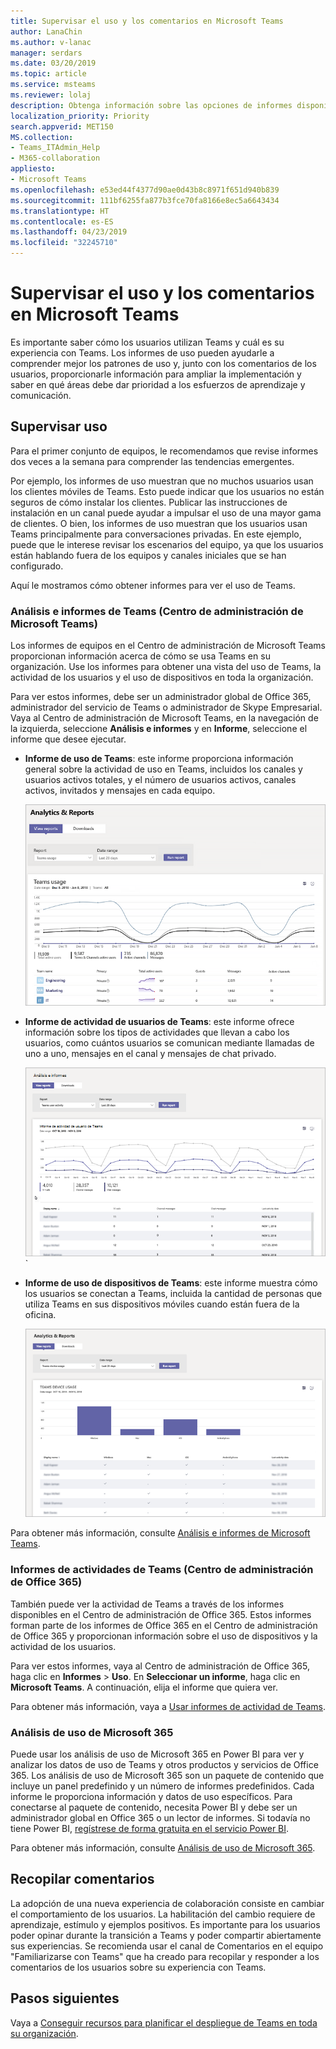 ```yaml
---
title: Supervisar el uso y los comentarios en Microsoft Teams
author: LanaChin
ms.author: v-lanac
manager: serdars
ms.date: 03/20/2019
ms.topic: article
ms.service: msteams
ms.reviewer: lolaj
description: Obtenga información sobre las opciones de informes disponibles para ver cómo los usuarios usan Microsoft Teams y reunir información sobre las experiencias de los usuarios.
localization_priority: Priority
search.appverid: MET150
MS.collection:
- Teams_ITAdmin_Help
- M365-collaboration
appliesto:
- Microsoft Teams
ms.openlocfilehash: e53ed44f4377d90ae0d43b8c8971f651d940b839
ms.sourcegitcommit: 111bf6255fa877b3fce70fa8166e8ec5a6643434
ms.translationtype: HT
ms.contentlocale: es-ES
ms.lasthandoff: 04/23/2019
ms.locfileid: "32245710"
---
```

# <a name="monitor-usage-and-feedback-in-microsoft-teams"></a>Supervisar el uso y los comentarios en Microsoft Teams
Es importante saber cómo los usuarios utilizan Teams y cuál es su experiencia con Teams. Los informes de uso pueden ayudarle a comprender mejor los patrones de uso y, junto con los comentarios de los usuarios, proporcionarle información para ampliar la implementación y saber en qué áreas debe dar prioridad a los esfuerzos de aprendizaje y comunicación.

## <a name="monitor-usage"></a>Supervisar uso
Para el primer conjunto de equipos, le recomendamos que revise informes dos veces a la semana para comprender las tendencias emergentes. 

Por ejemplo, los informes de uso muestran que no muchos usuarios usan los clientes móviles de Teams. Esto puede indicar que los usuarios no están seguros de cómo instalar los clientes. Publicar las instrucciones de instalación en un canal puede ayudar a impulsar el uso de una mayor gama de clientes. O bien, los informes de uso muestran que los usuarios usan Teams principalmente para conversaciones privadas. En este ejemplo, puede que le interese revisar los escenarios del equipo, ya que los usuarios están hablando fuera de los equipos y canales iniciales que se han configurado. 

Aquí le mostramos cómo obtener informes para ver el uso de Teams. 

### <a name="teams-analytics--reports-microsoft-teams-admin-center"></a>Análisis e informes de Teams (Centro de administración de Microsoft Teams)

Los informes de equipos en el Centro de administración de Microsoft Teams proporcionan información acerca de cómo se usa Teams en su organización. Use los informes para obtener una vista del uso de Teams, la actividad de los usuarios y el uso de dispositivos en toda la organización. 

Para ver estos informes, debe ser un administrador global de Office 365, administrador del servicio de Teams o administrador de Skype Empresarial. Vaya al Centro de administración de Microsoft Teams, en la navegación de la izquierda, seleccione **Análisis e informes** y en **Informe**, seleccione el informe que desee ejecutar.

- **Informe de uso de Teams**: este informe proporciona información general sobre la actividad de uso en Teams, incluidos los canales y usuarios activos totales, y el número de usuarios activos, canales activos, invitados y mensajes en cada equipo. 

    ![Informe de uso de Teams](media/teams-reports-teams-usage.png "captura de pantalla del informe de uso de Teams en el Centro de administración de Microsoft Teams")     
- **Informe de actividad de usuarios de Teams**: este informe ofrece información sobre los tipos de actividades que llevan a cabo los usuarios, como cuántos usuarios se comunican mediante llamadas de uno a uno, mensajes en el canal y mensajes de chat privado. 

    ![Informe de actividad de usuarios de Teams](media/teams-reports-user-activity.png "captura de pantalla del informe de actividad de Teams en el Centro de administración de Microsoft Teams") 
`
- **Informe de uso de dispositivos de Teams**: este informe muestra cómo los usuarios se conectan a Teams, incluida la cantidad de personas que utiliza Teams en sus dispositivos móviles cuando están fuera de la oficina. 

    ![Informe de uso de dispositivos de Teams](media/teams-reports-device-usage.png "captura de pantalla del informe de uso de dispositivos de Teams en el Centro de administración de Microsoft Teams")

Para obtener más información, consulte [Análisis e informes de Microsoft Teams](teams-analytics-and-reports/teams-reporting-reference.md). 

### <a name="teams-activity-reports-office-365-admin-center"></a>Informes de actividades de Teams (Centro de administración de Office 365)
También puede ver la actividad de Teams a través de los informes disponibles en el Centro de administración de Office 365. Estos informes forman parte de los informes de Office 365 en el Centro de administración de Office 365 y proporcionan información sobre el uso de dispositivos y la actividad de los usuarios. 

Para ver estos informes, vaya al Centro de administración de Office 365, haga clic en **Informes** > **Uso**. En **Seleccionar un informe**, haga clic en **Microsoft Teams**. A continuación, elija el informe que quiera ver.

Para obtener más información, vaya a [Usar informes de actividad de Teams](teams-activity-reports.md).

### <a name="microsoft-365-usage-analytics"></a>Análisis de uso de Microsoft 365

Puede usar los análisis de uso de Microsoft 365 en Power BI para ver y analizar los datos de uso de Teams y otros productos y servicios de Office 365. Los análisis de uso de Microsoft 365 son un paquete de contenido que incluye un panel predefinido y un número de informes predefinidos. Cada informe le proporciona información y datos de uso específicos. Para conectarse al paquete de contenido, necesita Power BI y debe ser un administrador global en Office 365 o un lector de informes. Si todavía no tiene Power BI, [regístrese de forma gratuita en el servicio Power BI](https://powerbi.microsoft.com). 

Para obtener más información, consulte [Análisis de uso de Microsoft 365](https://support.office.com/article/Microsoft-365-usage-analytics-77ff780d-ab19-4553-adea-09cb65ad0f1f). 

## <a name="gather-feedback"></a>Recopilar comentarios
La adopción de una nueva experiencia de colaboración consiste en cambiar el comportamiento de los usuarios. La habilitación del cambio requiere de aprendizaje, estímulo y ejemplos positivos. Es importante para los usuarios poder opinar durante la transición a Teams y poder compartir abiertamente sus experiencias. Se recomienda usar el canal de Comentarios en el equipo "Familiarizarse con Teams" que ha creado para recopilar y responder a los comentarios de los usuarios sobre su experiencia con Teams. 

## <a name="next-steps"></a>Pasos siguientes
Vaya a [Conseguir recursos para planificar el despliegue de Teams en toda su organización](get-started-with-teams-resources-for-org-wide-rollout.md).
